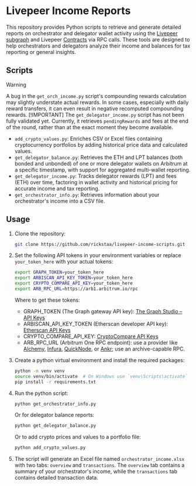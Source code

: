 # Livepeer Income Reports

This repository provides Python scripts to retrieve and generate detailed reports on orchestrator and delegator wallet activity using the [Livepeer subgraph](https://thegraph.com/explorer/subgraphs/FE63YgkzcpVocxdCEyEYbvjYqEf2kb1A6daMYRxmejYC?view=Query&chain=arbitrum-one) and Livepeer [Contracts](https://docs.livepeer.org/references/contract-addresses) via RPC calls. These tools are designed to help orchestrators and delegators analyze their income and balances for tax reporting or general insights.

## Scripts

> [!WARNING]
> A bug in the `get_orch_income.py` script's compounding rewards calculation may slightly understate actual rewards. In some cases, especially with daily reward transfers, it can even result in negative recomputed compounding rewards.
> [!IMPORTANT]
> The `get_delegator_income.py` script has not been fully validated yet. Currently, it retrieves `pendingRewards` and fees at the end of the round, rather than at the exact moment they become available.

- `add_crypto_values.py`: Enriches CSV or Excel files containing cryptocurrency portfolios by adding historical price data and calculated values.
- `get_delegator_balance.py`: Retrieves the ETH and LPT balances (both bonded and unbonded) of one or more delegator wallets on Arbitrum at a specific timestamp, with support for aggregated multi-wallet reporting.
- `get_delegator_income.py`: Tracks delegator rewards (LPT) and fees (ETH) over time, factoring in wallet activity and historical pricing for accurate income and tax reporting.
- `get_orchestrator_info.py`: Retrieves information about your orchestrator's income into a CSV file.

## Usage

1. Clone the repository:

   ```bash
   git clone https://github.com/rickstaa/livepeer-income-scripts.git
   ```

2. Set the following API tokens in your environment variables or replace `your_token_here` with your actual tokens:

   ```bash
   export GRAPH_TOKEN=your_token_here
   export ARBISCAN_API_KEY_TOKEN=your_token_here
   export CRYPTO_COMPARE_API_KEY=your_token_here
   export ARB_RPC_URL=https://arb1.arbitrum.io/rpc
   ```

   Where to get these tokens:
   - GRAPH_TOKEN (The Graph gateway API key): [The Graph Studio – API Keys](https://thegraph.com/studio)
   - ARBISCAN_API_KEY_TOKEN (Etherscan developer API key): [Etherscan API Keys](https://etherscan.io/myapikey)
   - CRYPTO_COMPARE_API_KEY: [CryptoCompare API Keys](https://www.cryptocompare.com/cryptopian/api-keys)
   - ARB_RPC_URL (Arbitrum One RPC endpoint): use a provider like [Alchemy](https://www.alchemy.com/), [Infura](https://www.infura.io/), [QuickNode](https://www.quicknode.com/), or [Ankr](https://www.ankr.com/); use an archive-capable RPC.

3. Create a python virtual environment and install the required packages:

   ```bash
   python -m venv venv
   source venv/bin/activate  # On Windows use `venv\Scripts\activate`
   pip install -r requirements.txt
   ```

4. Run the python script:

   ```bash
   python get_orchestrator_info.py
   ```

   Or for delegator balance reports:

   ```bash
   python get_delegator_balance.py
   ```

   Or to add crypto prices and values to a portfolio file:

   ```bash
   python add_crypto_values.py
   ```

5. The script will generate an Excel file named `orchestrator_income.xlsx` with two tabs: `overview` and `transactions`. The `overview` tab contains a summary of your orchestrator's income, while the `transactions` tab contains detailed transaction data.
